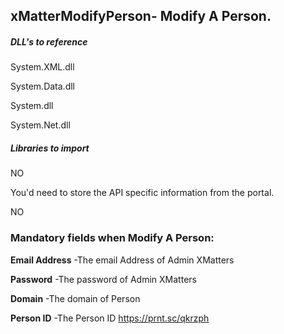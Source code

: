 ## xMatterModifyPerson- Modify A Person.


##### DLL's to reference

System.XML.dll

System.Data.dll

System.dll

System.Net.dll

##### Libraries to import
NO


You'd need to store the API specific information from the portal.

NO

### Mandatory fields when Modify A Person:

**Email Address**               -The email Address of Admin XMatters

**Password**			-The password of Admin XMatters

**Domain**			-The domain of Person

**Person ID**			-The Person ID https://prnt.sc/qkrzph
